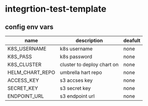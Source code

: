 # integrtion-test-template

## config env vars
| name   |      description      |  deafult |
|----------|-------------|------|
| K8S_USERNAME |  k8s username | none |
| K8S_PASS |    k8s password   |   none |
| K8S_CLUSTER | cluster to deploy chart on |    none |
| HELM_CHART_REPO |    umbrella hart repo   |   none |
| ACCESS_KEY | s3 accses key |    none |
| SECRET_KEY | s3 secret key |    none |
| ENDPOINT_URL | s3 endpoint url |    none |